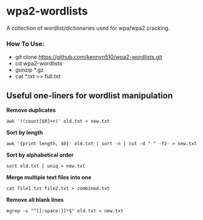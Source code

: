# wpa2-wordlists

A collection of wordlist/dictionaries used for wpa/wpa2 cracking.

### How To Use:

* git clone https://github.com/kennyn510/wpa2-wordlists.git
* cd wpa2-wordlists
* gunzip *.gz
* cat *.txt >> full.txt

## Useful one-liners for wordlist manipulation
**Remove duplicates**
```
awk '!(count[$0]++)' old.txt > new.txt
```
**Sort by length**
```
awk '{print length, $0}' old.txt | sort -n | cut -d " " -f2- > new.txt
```

**Sort by alphabetical order**
```
sort old.txt | uniq > new.txt
```
**Merge multiple text files into one**
```
cat file1.txt file2.txt > combined.txt
```

**Remove all blank lines**
```
egrep -v "^[[:space:]]*$" old.txt > new.txt
```

